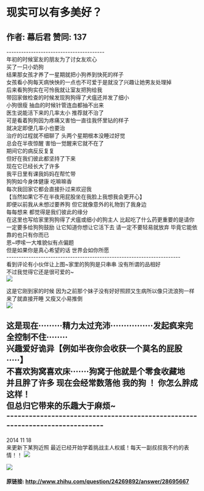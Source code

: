 # 现实可以有多美好？
## 作者: 幕后君  赞同: 137
\----------------------------------------  
年初的时候室友的朋友为了讨女友欢心  
买了一只小奶狗  
结果那女孩才养了一星期就把小狗养到快死的样子  
女孩看小狗每天病怏怏的一点也不可爱于是就没了兴趣让她男友处理掉  
后来看狗狗实在可怜我就让室友把狗给我  
带回家做检查的时候发现狗狗得了犬瘟还并发了细小  
小狗很瘦 抽血的时候针管连血都抽不出来  
医生说能活下来的几率太小 推荐就不治了  
可是看着狗狗因为疼痛又害怕一直往我怀里钻的样子  
就决定即便几率小也要治  
治疗的过程就不细聊了 头两个星期根本没睡过好觉  
总会在半夜惊醒 害怕一觉醒来它就不在了  
期间它的病反反复复  
但好在我们彼此都坚持了下来  
现在它已经长大了许多  
我平日里有课我妈妈在帮忙带  
狗狗如今身体健康 吃嘛嘛香  
每次我回家它都会直接扑过来欢迎我  
【当然如果它不在半夜用屁股坐在我脸上我想我会更开心】  
即便以前我从未想过要养狗 但它就像意外的礼物到了我身边  
每每想来 都觉得是我们彼此的缘分  
在这里也写给家里狗狗得了犬瘟或细小的狗主人 比起吃了什么药更重要的是请你一定要多给狗狗鼓励 让它知道你想让它活下去 请一定不要轻易就放弃
毕竟它能依靠的也只有你而已  
恩~啰嗦一大堆貌似有点偏题  
但是如果你是真心希望的话 世界会如你所愿  
\-----------------------------------------------------------------------  
看到评论有小伙伴让上图~家里的狗狗是只串串 没有所谓的品相好  
不过我觉得它还是很可爱的~  
![](http://pic1.zhimg.com/90f85c74acaf1f59949caec94ccf1991_b.jpg)

 这是它刚到家的时候
因为之前那个妹子没有好好照顾又生病所以像只流浪狗一样  
来了就直接开睡 又瘦又小易推倒  
![](http://pic1.zhimg.com/cf0789171255106a0b1959fc356823c5_b.jpg)

  
这是现在·········精力太过充沛················发起疯来完全控制不住········  
兴趣爱好诡异【例如半夜你会收获一个莫名的屁股·····】  
不喜欢狗窝喜欢床·······狗窝于他就是个零食收藏地  
并且胖了许多 现在会经常数落他 我的狗 ！ 你怎么胖成这样！  
但总归它带来的乐趣大于麻烦~  
\-----------------------------------------------------------------------------
-  
2014 11 18  
来更新下某狗近照 最近已经开始学着挑战主人权威！每天一副叔叔我不约的表情！！
![](http://pic1.zhimg.com/be5d622270dd19d247a83e8ef9247702_b.jpg)

  
![](http://pic1.zhimg.com/0424132b1fc17303c793b35187b7de7d_b.jpg)



#### 原链接: http://www.zhihu.com/question/24269892/answer/28695667